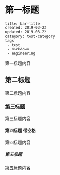 # 第一标题


```metadata
title: bar-title
created: 2019-03-22
updated: 2019-03-22
category: test-category
tags:
 - test
 - markdown
 - engineering
```



第一标题内容

## 第二标题

第二标题内容


### 第三标题

第三标题内容

#### 第四标题 带空格

第四标题内容

##### 第五标题

第五标题内容
